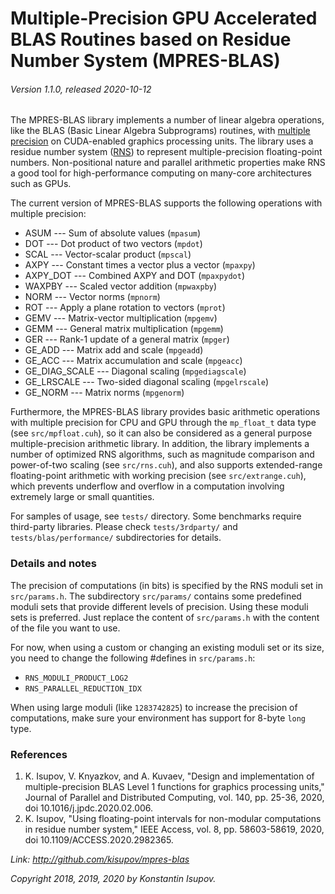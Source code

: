 # Multiple-Precision GPU Accelerated BLAS Routines based on Residue Number System (MPRES-BLAS)
###### Version 1.1.0, released 2020-10-12


The MPRES-BLAS library implements a number of linear algebra operations, like the BLAS (Basic Linear Algebra Subprograms) routines, with [multiple precision](https://en.wikipedia.org/wiki/Arbitrary-precision_arithmetic) on CUDA-enabled graphics processing units. The library uses a residue number system ([RNS](https://en.wikipedia.org/wiki/Residue_number_system)) to represent multiple-precision floating-point numbers. Non-positional nature and parallel arithmetic properties make RNS a good tool for high-performance computing on many-core architectures such as GPUs.

The current version of MPRES-BLAS supports the following operations with multiple precision:

* ASUM --- Sum of absolute values (`mpasum`)
* DOT --- Dot product of two vectors (`mpdot`)
* SCAL --- Vector-scalar product (`mpscal`)
* AXPY --- Constant times a vector plus a vector (`mpaxpy`)
* AXPY_DOT --- Combined AXPY and DOT (`mpaxpydot`)
* WAXPBY --- Scaled vector addition (`mpwaxpby`)
* NORM --- Vector norms (`mpnorm`)
* ROT --- Apply a plane rotation to vectors (`mprot`)
* GEMV --- Matrix-vector multiplication (`mpgemv`)
* GEMM --- General matrix multiplication (`mpgemm`)
* GER --- Rank-1 update of a general matrix (`mpger`)
* GE_ADD --- Matrix add and scale (`mpgeadd`)
* GE_ACC --- Matrix accumulation and scale (`mpgeacc`)
* GE_DIAG_SCALE --- Diagonal scaling (`mpgediagscale`)
* GE_LRSCALE --- Two-sided diagonal scaling (`mpgelrscale`)
* GE_NORM --- Matrix norms (`mpgenorm`)

Furthermore, the MPRES-BLAS library provides basic arithmetic operations with multiple precision for CPU and GPU through the `mp_float_t` data type (see `src/mpfloat.cuh`), so it can also be considered as a general purpose multiple-precision arithmetic library. In addition, the library implements a number of optimized RNS algorithms, such as magnitude comparison and power-of-two scaling (see `src/rns.cuh`), and also supports extended-range floating-point arithmetic with working precision (see `src/extrange.cuh`), which prevents underflow and overflow in a computation involving extremely large or small quantities.

For samples of usage, see `tests/` directory. Some benchmarks require third-party libraries.
Please check `tests/3rdparty/` and `tests/blas/performance/` subdirectories for details.

### Details and notes

The precision of computations (in bits) is specified by the RNS moduli set in `src/params.h`.
The subdirectory `src/params/` contains some predefined moduli sets that provide different
levels of precision. Using these moduli sets is preferred. Just replace the content of
`src/params.h` with the content of the file you want to use.

For now, when using a custom or changing an existing moduli set or its size,
you need to change the following #defines in `src/params.h`:

* `RNS_MODULI_PRODUCT_LOG2`
* `RNS_PARALLEL_REDUCTION_IDX`

When using large moduli (like `1283742825`) to increase the precision of computations, make sure your environment has support for 8-byte `long` type.

### References

1. K. Isupov, V. Knyazkov, and A. Kuvaev, "Design and implementation of multiple-precision BLAS Level 1 functions for graphics processing units," Journal of Parallel and Distributed Computing, vol. 140, pp. 25-36, 2020, doi 
10.1016/j.jpdc.2020.02.006.
2. K. Isupov, "Using floating-point intervals for non-modular computations in residue number system," IEEE Access, vol. 8, pp. 58603-58619, 2020, doi 10.1109/ACCESS.2020.2982365.

*Link: http://github.com/kisupov/mpres-blas*

*Copyright 2018, 2019, 2020 by Konstantin Isupov.*
